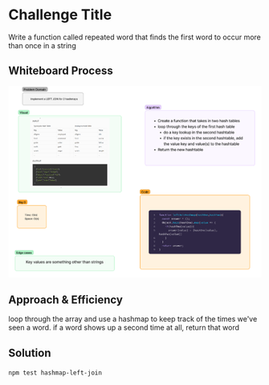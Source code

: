 # Challenge Title
Write a function called repeated word that finds the first word to occur more than once in a string

## Whiteboard Process
![](./Code%20Challenges(1).png)

## Approach & Efficiency
loop through the array and use a hashmap to keep track of the times we've seen a word.  if a word shows up a second time at all, return that word

## Solution
`npm test hashmap-left-join`

